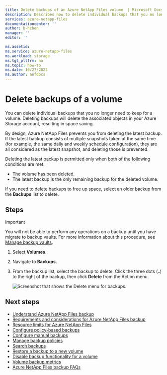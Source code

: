 ```yaml
---
title: Delete backups of an Azure NetApp Files volume  | Microsoft Docs
description: Describes how to delete individual backups that you no longer need to keep for a volume.
services: azure-netapp-files
documentationcenter: ''
author: b-hchen
manager: ''
editor: ''

ms.assetid:
ms.service: azure-netapp-files
ms.workload: storage
ms.tgt_pltfrm: na
ms.topic: how-to
ms.date: 10/27/2022
ms.author: anfdocs
---
```

# Delete backups of a volume 

You can delete individual backups that you no longer need to keep for a volume. Deleting backups will delete the associated objects in your Azure Storage account, resulting in space saving.  

By design, Azure NetApp Files prevents you from deleting the latest backup. If the latest backup consists of multiple snapshots taken at the same time (for example, the same daily and weekly schedule configuration), they are all considered as the latest snapshot, and deleting those is prevented.

Deleting the latest backup is permitted only when both of the following conditions are met:

*    The volume has been deleted.
*    The latest backup is the only remaining backup for the deleted volume.

If you need to delete backups to free up space, select an older backup from the **Backups** list to delete.

## Steps

>[!IMPORTANT]
>You will not be able to perform any operations on a backup until you have migrate to backup vaults. For more information about this procedure, see [Manage backup vaults](backup-vault-manage.md).

1. Select **Volumes**. <!-- is this -->
2. Navigate to **Backups**.
3. From the backup list, select the backup to delete. Click the three dots (`…`) to the right of the backup, then click **Delete** from the Action menu.

    ![Screenshot that shows the Delete menu for backups.](../media/azure-netapp-files/backup-action-menu-delete.png)

## Next steps  

* [Understand Azure NetApp Files backup](backup-introduction.md)
* [Requirements and considerations for Azure NetApp Files backup](backup-requirements-considerations.md)
* [Resource limits for Azure NetApp Files](azure-netapp-files-resource-limits.md)
* [Configure policy-based backups](backup-configure-policy-based.md)
* [Configure manual backups](backup-configure-manual.md)
* [Manage backup policies](backup-manage-policies.md)
* [Search backups](backup-search.md)
* [Restore a backup to a new volume](backup-restore-new-volume.md)
* [Disable backup functionality for a volume](backup-disable.md)
* [Volume backup metrics](azure-netapp-files-metrics.md#volume-backup-metrics)
* [Azure NetApp Files backup FAQs](faq-backup.md)
